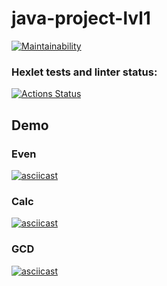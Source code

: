 # java-project-lvl1
[![Maintainability](https://api.codeclimate.com/v1/badges/f35ac4d613acdbcf622c/maintainability)](https://codeclimate.com/github/stasyurin/java-project-lvl1/maintainability)

### Hexlet tests and linter status:
[![Actions Status](https://github.com/stasyurin/java-project-lvl1/workflows/hexlet-check/badge.svg)](https://github.com/stasyurin/java-project-lvl1/actions)

## Demo

### Even
[![asciicast](https://asciinema.org/a/umEFUF2YtKkpxmSPfoMliFUvE.svg)](https://asciinema.org/a/umEFUF2YtKkpxmSPfoMliFUvE)

### Calc
[![asciicast](https://asciinema.org/a/x6wnOLzh7fWkPviP8ntEYgsT3.svg)](https://asciinema.org/a/x6wnOLzh7fWkPviP8ntEYgsT3)

### GCD
[![asciicast](https://asciinema.org/a/Plbf3D06mEgWxLU8xxb2trD8e.svg)](https://asciinema.org/a/Plbf3D06mEgWxLU8xxb2trD8e)
